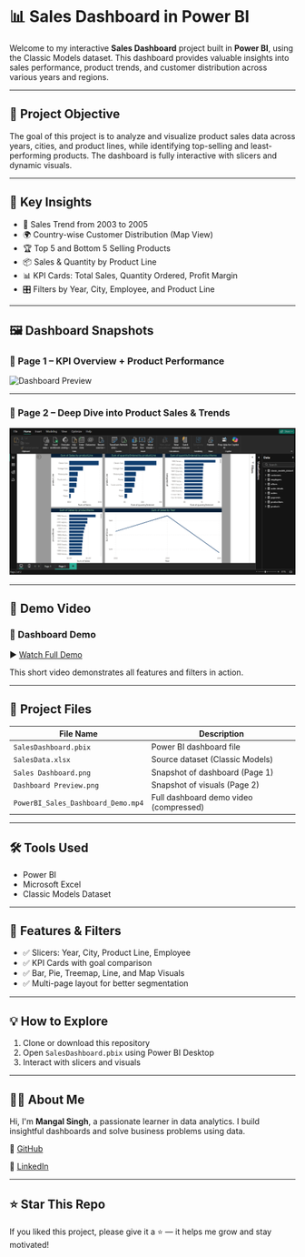 # 📊 Sales Dashboard in Power BI

Welcome to my interactive **Sales Dashboard** project built in **Power BI**, using the Classic Models dataset. This dashboard provides valuable insights into sales performance, product trends, and customer distribution across various years and regions.

---

## 🚀 Project Objective

The goal of this project is to analyze and visualize product sales data across years, cities, and product lines, while identifying top-selling and least-performing products. The dashboard is fully interactive with slicers and dynamic visuals.

---

## 🎯 Key Insights

- 📅 Sales Trend from 2003 to 2005
- 🌍 Country-wise Customer Distribution (Map View)
- 🏆 Top 5 and Bottom 5 Selling Products
- 📦 Sales & Quantity by Product Line
- 📊 KPI Cards: Total Sales, Quantity Ordered, Profit Margin
- 🎛️ Filters by Year, City, Employee, and Product Line

---

## 🖼️ Dashboard Snapshots

### 🔹 Page 1 – KPI Overview + Product Performance


![Dashboard Preview](https://github.com/mangal-singh001/Sales-Dashboard-Power-BI/blob/main/Dashboard%20Preview.png?raw=true)



---

### 🔹 Page 2 – Deep Dive into Product Sales & Trends

![Sales Dashboard](https://github.com/mangal-singh001/Sales-Dashboard-Power-BI/blob/main/Sales%20Dashboard.png?raw=true)


---

## 🎥 Demo Video

### 🎥 Dashboard Demo

▶️ [Watch Full Demo](https://github.com/mangal-singh001/Sales-Dashboard-Power-BI/assets/134469955/6dd3d161-c5e9-4b46-89bc-0ebf4efc7aa1)



This short video demonstrates all features and filters in action.

---

## 📁 Project Files

| File Name                         | Description                              |
|----------------------------------|------------------------------------------|
| `SalesDashboard.pbix`            | Power BI dashboard file                  |
| `SalesData.xlsx`                 | Source dataset (Classic Models)          |
| `Sales Dashboard.png`            | Snapshot of dashboard (Page 1)           |
| `Dashboard Preview.png`          | Snapshot of visuals (Page 2)             |
| `PowerBI_Sales_Dashboard_Demo.mp4` | Full dashboard demo video (compressed)  |

---

## 🛠 Tools Used

- Power BI
- Microsoft Excel
- Classic Models Dataset

---

## 📌 Features & Filters

- ✅ Slicers: Year, City, Product Line, Employee
- ✅ KPI Cards with goal comparison
- ✅ Bar, Pie, Treemap, Line, and Map Visuals
- ✅ Multi-page layout for better segmentation

---

## 💡 How to Explore

1. Clone or download this repository
2. Open `SalesDashboard.pbix` using Power BI Desktop
3. Interact with slicers and visuals

---

## 🙋‍♂️ About Me

Hi, I'm **Mangal Singh**, a passionate learner in data analytics. I build insightful dashboards and solve business problems using data.

🔗 [GitHub](https://github.com/mangal-singh001)  

🔗 [LinkedIn](https://www.linkedin.com/in/mangal-singh123/)

---

## ⭐ Star This Repo

If you liked this project, please give it a ⭐ — it helps me grow and stay motivated!

